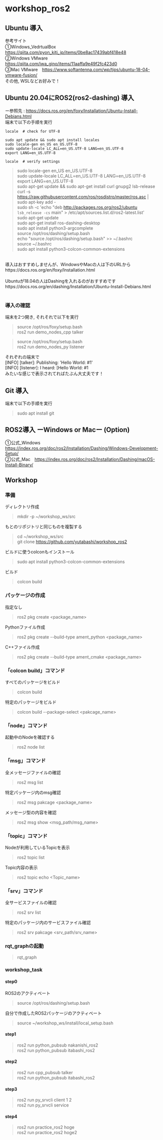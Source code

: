 # workshop_ros2

## Ubuntu 導入
参考サイト <br>
①Windows_VedrtualBox　https://qiita.com/pyon_kiti_jp/items/0be8ac17439abf418e48 <br>
②Windows VMware　https://qiita.com/iwa_gino/items/11aaffa9e49f2fc423d0 <br>
③Mac VMware　https://www.softantenna.com/wp/tips/ubuntu-18-04-vmware-fusion/ <br>
その他, WSLなどお好みで！ <br>

## Ubuntu 20.04にROS2(ros2-dashing) 導入
ー参照先 : https://docs.ros.org/en/foxy/Installation/Ubuntu-Install-Debians.html <br>
端末で以下の手順を実行 <br>
```
locale  # check for UTF-8

sudo apt update && sudo apt install locales
sudo locale-gen en_US en_US.UTF-8
sudo update-locale LC_ALL=en_US.UTF-8 LANG=en_US.UTF-8
export LANG=en_US.UTF-8

locale  # verify settings
```


>sudo locale-gen en_US en_US.UTF-8 <br>
>sudo update-locale LC_ALL=en_US.UTF-8 LANG=en_US.UTF-8 <br>
>export LANG=en_US.UTF-8 <br>
>sudo apt-get update && sudo apt-get install curl gnupg2 lsb-release <br>
>curl -s https://raw.githubusercontent.com/ros/rosdistro/master/ros.asc | sudo apt-key add - <br>
>sudo sh -c 'echo "deb http://packages.ros.org/ros2/ubuntu `lsb_release -cs` main" > /etc/apt/sources.list.d/ros2-latest.list' <br>
>sudo apt-get update <br>
>sudo apt-get install ros-dashing-desktop <br>
>sudo apt install python3-argcomplete <br>
>source /opt/ros/dashing/setup.bash <br>
>echo "source /opt/ros/dashing/setup.bash" >> ~/.bashrc <br>
>source ~/.bashrc <br>
>sudo apt install python3-colcon-common-extensions

<br>
導入はおすすめしませんが、WindowsやMacの人は下のURLから <br>
https://docs.ros.org/en/foxy/Installation.html <br>
<br>
Ubuntuが18.04の人はDashingを入れるのがおすすめです <br>
https://docs.ros.org/en/dashing/Installation/Ubuntu-Install-Debians.html <br>
<br>

### 導入の確認
端末を2つ開き, それそれで以下を実行 <br>
>source /opt/ros/foxy/setup.bash <br>
>ros2 run demo_nodes_cpp talker <br>

>source /opt/ros/foxy/setup.bash <br>
>ros2 run demo_nodes_py listener <br>

それぞれの端末で <br>
[INFO] [talker]: Publishing: 'Hello World: #1' <br>
[INFO] [listener]: I heard: [Hello World: #1 <br>
みたいな感じで表示されてればたぶん大丈夫です！ <br>

## Git 導入
端末で以下の手順を実行 <br>
>sudo apt install git <br>

## ROS2導入 ーWindows or Macー (Option)
①公式_Windows　https://index.ros.org/doc/ros2/Installation/Dashing/Windows-Development-Setup/ <br>
②公式_Mac　https://index.ros.org/doc/ros2/Installation/Dashing/macOS-Install-Binary/ <br>

## Workshop

### 準備
ディレクトリ作成 <br>
>mkdir -p ~/workshop_ws/src <br>
  
もとのリポジトリと同じものを複製する <br>
>cd ~/workshop_ws/src <br>
>git clone https://github.com/yutabashi/workshop_ros2 <br>
  
ビルドに使うcolconもインストール <br>
>sudo apt install python3-colcon-common-extensions <br>
  
ビルド <br>
>colcon build <br>



### パッケージの作成
指定なし <br>
>ros2 pkg create <package_name> <br>
  
Pythonファイル作成 <br>
>ros2 pkg create --build-type ament_python <package_name> <br>
  
C++ファイル作成 <br>
>ros2 pkg create --build-type ament_cmake <package_name> <br>
  


### 「colcon build」コマンド
すべてのパッケージをビルド <br>
>colcon build <br>
  
特定のパッケージをビルド <br>
>colcon build --package-select <pakcage_name> <br>


### 「node」コマンド
起動中のNodeを確認する <br>
>ros2 node list <br>
  

### 「msg」コマンド
全メッセージファイルの確認 <br>
>ros2 msg list <br>
  
特定パッケージ内のmsg確認 <br>
>ros2 msg pakcage <package_name> <br>
  
メッセージ型の内容を確認 <br>
>ros2 msg show <msg_path/msg_name> <br>
  


### 「topic」コマンド
Nodeが利用しているTopicを表示 <br>
>ros2 topic list <br>
  
Topic内容の表示 <br>
>ros2 topic echo <Topic_name> <br>
  

### 「srv」コマンド
全サービスファイルの確認 <br>
>ros2 srv list <br>
  
特定のパッケージ内のサービスファイル確認 <br>
>ros2 srv pakcage <srv_path/srv_name> <br>
  

### rqt_graphの起動
>rqt_graph <br>
  


### workshop_task
#### step0
ROS2のアクティベート <br>
>source /opt/ros/dashing/setup.bash <br>
  
自分で作成したROS2パッケージのアクティベート <br>
>source ~/workshop_ws/install/local_setup.bash <br>
#### step1
>ros2 run python_pubsub nakanishi_ros2 <br>
>ros2 run python_pubsub itabashi_ros2 <br>

#### step2
>ros2 run cpp_pubsub talker <br>
>ros2 run python_pubsub itabashi_ros2 <br>

#### step3
>ros2 run py_srvcli client 1 2 <br>
>ros2 run py_srvcli service  <br>

#### step4
>ros2 run practice_ros2 hoge <br>
>ros2 run practice_ros2 hoge2 <br>
